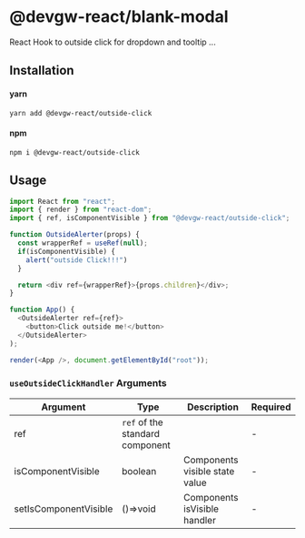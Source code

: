 # @devgw-react/blank-modal

React Hook to outside click for dropdown and tooltip ...

## Installation

#### yarn

`yarn add @devgw-react/outside-click`

#### npm

`npm i @devgw-react/outside-click`

## Usage

```js
import React from "react";
import { render } from "react-dom";
import { ref, isComponentVisible } from "@devgw-react/outside-click";

function OutsideAlerter(props) {
  const wrapperRef = useRef(null);
  if(isComponentVisible) {
    alert("outside Click!!!")
  }

  return <div ref={wrapperRef}>{props.children}</div>;
}

function App() {
  <OutsideAlerter ref={ref}>
    <button>Click outside me!</button>
  </OutsideAlerter>
);

render(<App />, document.getElementById("root"));
```

### `useOutsideClickHandler` Arguments

| Argument              | Type                            | Description                    | Required |
| --------------------- | ------------------------------- | ------------------------------ | -------- |
| ref                   | `ref` of the standard component |                                | -        |
| isComponentVisible    | boolean                         | Components visible state value | -        |
| setIsComponentVisible | ()=>void                        | Components isVisible handler   | -        |
